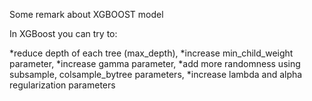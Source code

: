 Some remark about XGBOOST model

In XGBoost you can try to:

*reduce depth of each tree (max_depth),
*increase min_child_weight parameter,
*increase gamma parameter,
*add more randomness using subsample, colsample_bytree parameters,
*increase lambda and alpha regularization parameters
